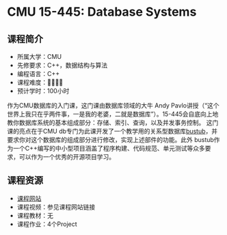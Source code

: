 # CMU 15-445: Database Systems
## 课程简介
- 所属大学：CMU
- 先修要求：C++，数据结构与算法
- 编程语言：C++
- 课程难度：🌟🌟🌟🌟
- 预计学时：100小时

作为CMU数据库的入门课，这门课由数据库领域的大牛 Andy Pavlo讲授（“这个世界上我只在乎两件事，一是我的老婆，二就是数据库”）。15-445会自底向上地教你数据库系统的基本组成部分：存储、索引、查询，以及并发事务控制。
这门课的亮点在于CMU db专门为此课开发了一个教学用的关系型数据库[bustub](https://github.com/cmu-db/bustub)，并要求你对这个数据库的组成部分进行修改，实现上述部件的功能。此外 bustub作为一个C++编写的中小型项目涵盖了程序构建、代码规范、单元测试等众多要求，可以作为一个优秀的开源项目学习。

## 课程资源
- [课程网站](https://15445.courses.cs.cmu.edu/fall2019/schedule.html)
- 课程视频：参见课程网站链接
- 课程教材：无
- 课程作业：4个Project